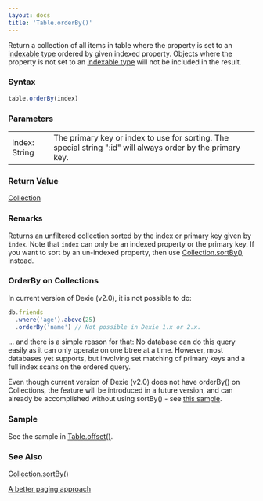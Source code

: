 ```yaml
---
layout: docs
title: 'Table.orderBy()'
---
```


Return a collection of all items in table where the property is set to an [indexable type](https://dexie.org/docs/Indexable-Type) ordered by given indexed property. Objects where the property is not set to an [indexable type](https://dexie.org/docs/Indexable-Type) will not be included in the result.

### Syntax

```javascript
table.orderBy(index)
```

### Parameters

<table>
  <tr>
    <td>index: String</td>
    <td>The primary key or index to use for sorting. The special string ":id" will always order by the primary key.</td>
  </tr>
</table>

### Return Value

[Collection](/docs/Collection/Collection)

### Remarks

Returns an unfiltered collection sorted by the index or primary key given by `index`. Note that `index` can only be an indexed property or the primary key. If you want to sort by an un-indexed property, then use [Collection.sortBy()](/docs/Collection/Collection.sortBy()) instead.

### OrderBy on Collections
In current version of Dexie (v2.0), it is not possible to do:

```javascript
db.friends
  .where('age').above(25)
  .orderBy('name') // Not possible in Dexie 1.x or 2.x.
```
... and there is a simple reason for that: No database can do this query easily as it can only operate on one btree at a time. However, most databases yet supports, but involving set matching of primary keys and a full index scans on the ordered query.

Even though current version of Dexie (v2.0) does not have orderBy() on Collections, the feature will be introduced in a future version, and can already be accomplished without using sortBy() - see [this sample](http://dexie.org/docs/Collection/Collection.offset()#paged-or-queries).

### Sample

See the sample in [Table.offset()](/docs/Table/Table.offset()).

### See Also

[Collection.sortBy()](/docs/Collection/Collection.sortBy())

[A better paging approach](http://dexie.org/docs/Collection/Collection.offset()#a-better-paging-approach)


